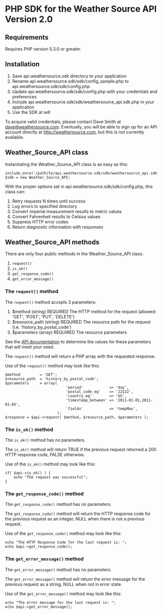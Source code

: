 PHP SDK for the Weather Source API Version 2.0
==============================================



Requirements
------------

Requires PHP version 5.3.0 or greater.




Installation
------------

1. Save api.weathersource.sdk directory to your application
2. Rename api.weathersource.sdk/sdk/config_sample.php to api.weathersource.sdk/sdk/config.php
3. Update api.weathersource.sdk/sdk/config.php with your credentials and preferences
4. Include api.weathersource.sdk/sdk/weathersource_api.sdk.php in your application
5. Use the SDK at will

To acquire valid credentials, please contact Dave Smith at <dave@weathersource.com>.  Eventually, you will be able to sign up for an API account directly at <http://weathersource.com>, but this is not currently available.



Weather_Source_API class
------------------------

Instantiating the Weather_Source_API class is as easy as this:

    include_once('/path/to/api.weathersource.sdk/sdk/weathersource_api.sdk.php');
    $sdk = new Weather_Source_API;

With the proper options set in api.weathersource.sdk/sdk/config.php, this class can:

1. Retry requests N times until success
2. Log errors to specified directory
3. Convert imperial measurement results to metric values
4. Convert Fahrenheit results to Celsius values
5. Suppress HTTP error codes
6. Return diagnostic information with responses



Weather_Source_API methods
--------------------------

There are only four public methods in the Weather_Source_API class:

1. `request()`
2. `is_ok()`
3. `get_response_code()`
4. `get_error_message()`



### The `request()` method ###

The `request()` method accepts 3 parameters:

1. $method          (string)  REQUIRED  The HTTP method for the request (allowed: 'GET', 'POST', 'PUT', 'DELETE')
2. $resource_path   (string)  REQUIRED  The resource path for the request (i.e. 'history_by_postal_code')
3. $parameters      (array)   REQUIRED  The resource parameters

See the [API documentation](http://developer.weathersource.com/) to determine the values for these parameters that will meet your need.

The `request()` method will return a PHP array with the requested response.

Use of the `request()` method may look like this:

    $method         = 'GET';
    $resource_path  = 'history_by_postal_code';
    $parameters     = array(
                        	    'period'            => 'day',
                        	    'postal_code_eq'    => '22222',
                        	    'country_eq'        => 'US',
                        	    'timestamp_between' => '2011-01-01,2011-01-05',
                        	    'fields'            => 'tempMax',
                        	);
    $response = $api->request( $method, $resource_path, $parameters );



### The `is_ok()` method ###

The `is_ok()` method has no parameters.

The `is_ok()` method will return TRUE if the previous request returned a 200 HTTP response code, FALSE otherwise.

Use of the `is_ok()` method may look like this:

    if( $api->is_ok() ) {
    	echo "The request was successful";
    }



### The `get_response_code()` method ###

The `get_response_code()` method has no parameters.

The `get_response_code()` method will return the HTTP response code for the previous request as an integer, NULL when there is not a previous request.

Use of the `get_response_code()` method may look like this:

    echo "The HTTP Response Code for the last request is: ";
    echo $api->get_response_code();



### The `get_error_message()` method ###

The `get_error_message()` method has no parameters.

The `get_error_message()` method will return the error message for the previous request as a string, NULL when not in error state.

Use of the `get_error_message()` method may look like this:

    echo "The error message for the last request is: ";
    echo $api->get_error_message();
